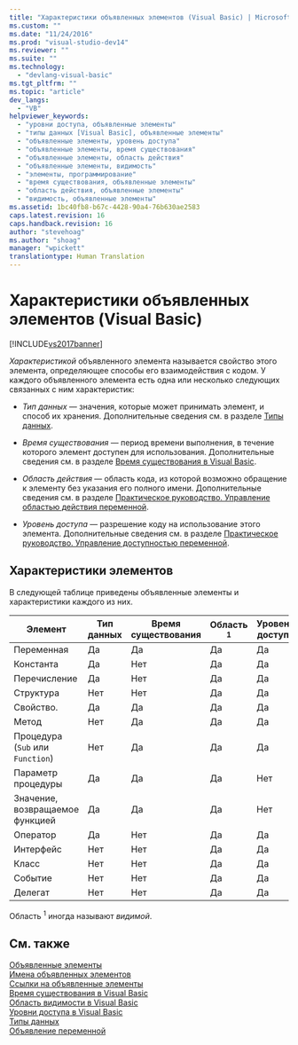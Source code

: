 ```yaml
---
title: "Характеристики объявленных элементов (Visual Basic) | Microsoft Docs"
ms.custom: ""
ms.date: "11/24/2016"
ms.prod: "visual-studio-dev14"
ms.reviewer: ""
ms.suite: ""
ms.technology: 
  - "devlang-visual-basic"
ms.tgt_pltfrm: ""
ms.topic: "article"
dev_langs: 
  - "VB"
helpviewer_keywords: 
  - "уровни доступа, объявленные элементы"
  - "типы данных [Visual Basic], объявленные элементы"
  - "объявленные элементы, уровень доступа"
  - "объявленные элементы, время существования"
  - "объявленные элементы, область действия"
  - "объявленные элементы, видимость"
  - "элементы, программирование"
  - "время существования, объявленные элементы"
  - "область действия, объявленные элементы"
  - "видимость, объявленные элементы"
ms.assetid: 1bc40fb8-b67c-4428-90a4-76b630ae2583
caps.latest.revision: 16
caps.handback.revision: 16
author: "stevehoag"
ms.author: "shoag"
manager: "wpickett"
translationtype: Human Translation
---
```

# Характеристики объявленных элементов (Visual Basic)
[!INCLUDE[vs2017banner](../../../../csharp/includes/vs2017banner.md)]

*Характеристикой* объявленного элемента называется свойство этого элемента, определяющее способы его взаимодействия с кодом.  У каждого объявленного элемента есть одна или несколько следующих связанных с ним характеристик:  
  
-   *Тип данных* — значения, которые может принимать элемент, и способ их хранения.  Дополнительные сведения см. в разделе [Типы данных](../../../../visual-basic/language-reference/data-types/data-type-summary.md).  
  
-   *Время существования* — период времени выполнения, в течение которого элемент доступен для использования.  Дополнительные сведения см. в разделе [Время существования в Visual Basic](../../../../visual-basic/programming-guide/language-features/declared-elements/lifetime.md).  
  
-   *Область действия* — область кода, из которой возможно обращение к элементу без указания его полного имени.  Дополнительные сведения см. в разделе [Практическое руководство. Управление областью действия переменной](../../../../visual-basic/programming-guide/language-features/declared-elements/how-to-control-the-scope-of-a-variable.md).  
  
-   *Уровень доступа* — разрешение коду на использование этого элемента.  Дополнительные сведения см. в разделе [Практическое руководство. Управление доступностью переменной](../../../../visual-basic/programming-guide/language-features/declared-elements/how-to-control-the-availability-of-a-variable.md).  
  
## Характеристики элементов  
 В следующей таблице приведены объявленные элементы и характеристики каждого из них.  
  
|Элемент|Тип данных|Время существования|Область <sup>1</sup>|Уровень доступа|  
|-------------|----------------|-------------------------|--------------------------|---------------------|  
|Переменная|Да|Да|Да|Да|  
|Константа|Да|Нет|Да|Да|  
|Перечисление|Да|Нет|Да|Да|  
|Структура|Нет|Нет|Да|Да|  
|Свойство.|Да|Да|Да|Да|  
|Метод|Нет|Да|Да|Да|  
|Процедура \(`Sub` или `Function`\)|Нет|Да|Да|Да|  
|Параметр процедуры|Да|Да|Да|Нет|  
|Значение, возвращаемое функцией|Да|Да|Да|Нет|  
|Оператор|Да|Нет|Да|Да|  
|Интерфейс|Нет|Нет|Да|Да|  
|Класс|Нет|Нет|Да|Да|  
|Событие|Нет|Нет|Да|Да|  
|Делегат|Нет|Нет|Да|Да|  
  
 Область <sup>1</sup> иногда называют *видимой*.  
  
## См. также  
 [Объявленные элементы](../../../../visual-basic/programming-guide/language-features/declared-elements/index.md)   
 [Имена объявленных элементов](../../../../visual-basic/programming-guide/language-features/declared-elements/declared-element-names.md)   
 [Ссылки на объявленные элементы](../../../../visual-basic/programming-guide/language-features/declared-elements/references-to-declared-elements.md)   
 [Время существования в Visual Basic](../../../../visual-basic/programming-guide/language-features/declared-elements/lifetime.md)   
 [Область видимости в Visual Basic](../../../../visual-basic/programming-guide/language-features/declared-elements/scope.md)   
 [Уровни доступа в Visual Basic](../../../../visual-basic/programming-guide/language-features/declared-elements/access-levels.md)   
 [Типы данных](../../../../visual-basic/programming-guide/language-features/data-types/index.md)   
 [Объявление переменной](../../../../visual-basic/programming-guide/language-features/variables/variable-declaration.md)